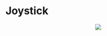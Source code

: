 # Joystick
<p align="center">
  <img src = "https://github.com/YttriLab/Joystick/blob/master/Demo/JSGithubDemo.gif">
</p>
